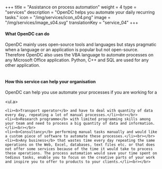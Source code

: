 +++
title = "Assistance on process automation"
weight = 4
type = "services"
description = "OpenDC helps you automate your daily recurring tasks."
icon = "/img/services/icon_s04.png"
image = "/img/services/image_s04.svg"
translationKey = "service_04"
+++

#### What OpenDC can do
OpenDC mainly uses open-source tools and languages but stays pragmatic when a language or an application is popular but not open-source. Therefore OpenDC also uses the VBA language to automate processes on any Microsoft Office application. Python, C++ and SQL are used for any other application.
<br></br>

#### How this service can help your organisation
OpenDC can help you use automate your processes if you are working for a

<ul.a>

	<li><b>Transport operator</b> and have to deal with quantity of data every day, repeating a lot of manual processes.</li><br></br>
	<li><b>Research programme</b> with limited programming skills among your team and need to process a big quantity of data and information.</li><br></br>
	<li><b>Consultancy</b> performing manual tasks manually and would like a custom piece of software to automate these processes.</li><br></br>
	<li><b>Any business</b> that wastes time every day repeating the same operations on the Web, Excel, databases, text files etc. or that does not offer some services because of the time it would take to process these operations. The process automation would save your time spent on tedious tasks, enable you to focus on the creative parts of your work and inspire you to offer to products to your clients.</li><br></br>
</ul>

